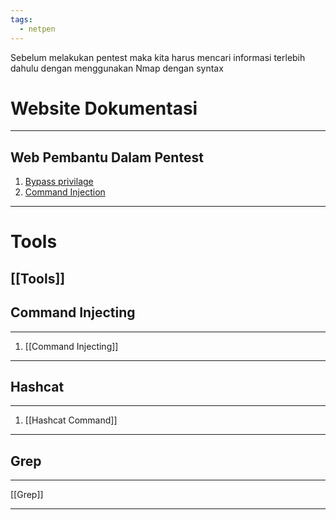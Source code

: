 ```yaml
---
tags:
  - netpen
---
```


Sebelum melakukan pentest maka kita harus mencari informasi terlebih dahulu dengan menggunakan Nmap
dengan syntax
# Website Dokumentasi
---
## Web Pembantu Dalam Pentest
1. [Bypass privilage](https://gtfobins.github.io/)
2. [Command Injection](https://www.revshells.com/)

---
# Tools
## [[Tools]]

## Command Injecting
---
1. [[Command Injecting]]
---
## Hashcat
---
1. [[Hashcat Command]]

---


## Grep
---
[[Grep]]

---